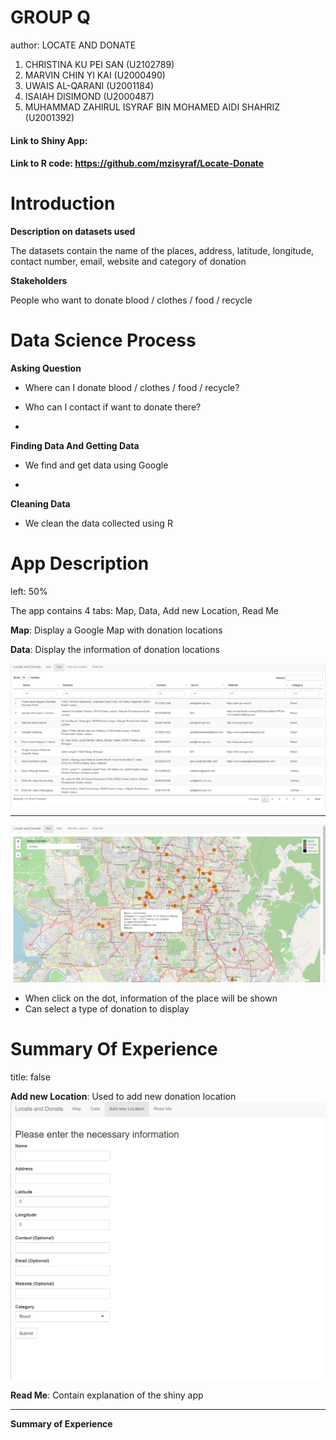 GROUP Q
========================================================
author: LOCATE AND DONATE

1. CHRISTINA KU PEI SAN (U2102789)
2. MARVIN CHIN YI KAI (U2000490)
3. UWAIS AL-QARANI (U2001184)
4. ISAIAH DISIMOND (U2000487)
5. MUHAMMAD ZAHIRUL ISYRAF BIN MOHAMED AIDI SHAHRIZ (U2001392)

#### Link to Shiny App:
#### Link to R code: <https://github.com/mzisyraf/Locate-Donate>

Introduction
========================================================
**Description on datasets used**

The datasets contain the name of the places, address, latitude, longitude, contact number, email, website and category of donation

**Stakeholders**

People who want to donate blood / clothes / food / recycle

Data Science Process
========================================================
**Asking Question**
- Where can I donate blood / clothes / food / recycle?
- Who can I contact if want to donate there?

-
**Finding Data And Getting Data**
- We find and get data using Google

-
**Cleaning Data**
- We clean the data collected using R


App Description
========================================================
left: 50%
 
The app contains 4 tabs: Map, Data, Add new Location, Read Me

**Map**: Display a Google Map with donation locations

**Data**: Display the information of donation locations

![Data](Data.png)

***

![Google Map](Map.png)
- When click on the dot, information of the place will be shown
- Can select a type of donation to display

Summary Of Experience
========================================================
title: false

**Add new Location**: Used to add new donation location
![Add Location](AddLocation.png)

**Read Me**: Contain explanation of the shiny app

***

**Summary of Experience**

